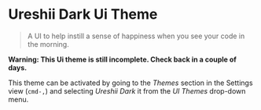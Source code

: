 # Ureshii Dark Ui Theme

> A UI to help instill a sense of happiness when you see your code in
> the morning.

**Warning: This Ui theme is still incomplete. Check back in a couple of days.**

This theme can be activated by going to the _Themes_ section in the Settings
view (`cmd-,`) and selecting _Ureshii Dark_ it from the _UI Themes_
drop-down menu.

<img to go here at some point>

